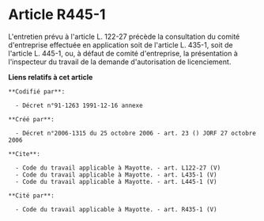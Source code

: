 # Article R445-1

L'entretien prévu à l'article L. 122-27 précède la consultation du comité d'entreprise effectuée en application soit de
l'article L. 435-1, soit de l'article L. 445-1, ou, à défaut de comité d'entreprise, la présentation à l'inspecteur du
travail de la demande d'autorisation de licenciement.

**Liens relatifs à cet article**

	**Codifié par**:

	  - Décret n°91-1263 1991-12-16 annexe

	**Créé par**:

	  - Décret n°2006-1315 du 25 octobre 2006 - art. 23 () JORF 27 octobre 2006

	**Cite**:

	  - Code du travail applicable à Mayotte. - art. L122-27 (V)
	  - Code du travail applicable à Mayotte. - art. L435-1 (V)
	  - Code du travail applicable à Mayotte. - art. L445-1 (V)

	**Cité par**:

	  - Code du travail applicable à Mayotte. - art. R435-1 (V)
